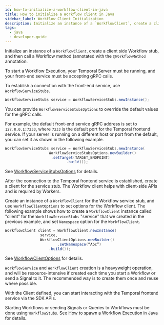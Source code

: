 ```yaml
---
id: how-to-initialize-a-workflow-client-in-java
title: How to initialize a Workflow client in Java
sidebar_label: Workflow Client Initialization
description: Initialize an instance of a `WorkflowClient`, create a client side Workflow stub, and then call a Workflow method (annotated with the `@WorkflowMethod` annotation).
tags:
  - java
  - developer-guide
---
```


Initialize an instance of a `WorkflowClient`, create a client side Workflow stub, and then call a Workflow method (annotated with the `@WorkflowMethod` annotation.

To start a Workflow Execution, your Temporal Server must be running, and your front-end service must be accepting gRPC calls.

To establish a connection with the front-end service, use `WorkflowServiceStubs`.

```java
WorkflowServiceStubs service = WorkflowServiceStubs.newInstance();
```

You can provide `WorkflowServiceStubsOptions` to override the default values for the gRPC calls.

For example, the default front-end service gRPC address is set to `127.0.0.1:7233`, where `7233` is the default port for the Temporal frontend service. If your server is running on a different host or port from the default, you can set it as shown in the following example.

```java
WorkflowServiceStubs service = WorkflowServiceStubs.newInstance(
                    WorkflowServiceStubsOptions.newBuilder()
                     .setTarget(TARGET_ENDPOINT)
                            .build());

```

See [WorkflowServiceStubsOptions](docs/java/how-to-set-workflowservicestubsoptions-in-java) for details.

After the connection to the Temporal frontend service is established, create a client for the service stub.
The Workflow client helps with client-side APIs and is required by Workers.

Create an instance of a `WorkflowClient` for the Workflow service stub, and use `WorkflowClientOptions` to set options for the Workflow client.
The following example shows how to create a `WorkflowClient` instance called "client" for the `WorkflowServiceStubs`  "service" that we created in the previous example, and set `Namespace` option for the `WorkflowClient`.

```java
WorkflowClient client = WorkflowClient.newInstance(
                service,
                WorkflowClientOptions.newBuilder()
                        .setNamespace(“Abc”)
                    .build());

```

See [WorkflowClientOptions](/docs/java/how-to-set-workflowsclientoptions-in-java) for details.

`WorkflowService` and `WorkflowClient` creation is a heavyweight operation, and will be resource-intensive if created each time you start a Workflow or send a Signal to it. The recommended way is to create them once and reuse where possible.

With the Client defined, you can start interacting with the Temporal frontend service via the SDK APIs.

Starting Workflows or sending Signals or Queries to Workflows must be done using `WorkflowStubs`.
See [How to spawn a Workflow Execution in Java](/docs/java/how-to-spawn-a-workflow-execution-in-java) for details.
